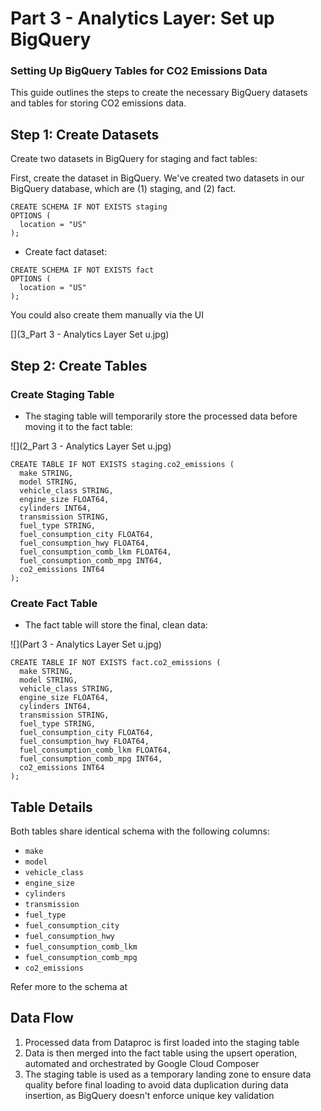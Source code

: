 # Part 3 - Analytics Layer: Set up BigQuery
### Setting Up BigQuery Tables for CO2 Emissions Data

This guide outlines the steps to create the necessary BigQuery datasets and tables for storing CO2 emissions data.

Step 1: Create Datasets
-----------------------

Create two datasets in BigQuery for staging and fact tables:

First, create the dataset in BigQuery. We've created two datasets in our BigQuery database, which are (1) staging, and (2) fact.

```text-plain
CREATE SCHEMA IF NOT EXISTS staging
OPTIONS (
  location = "US"
);
```

*   Create fact dataset:

```text-plain
CREATE SCHEMA IF NOT EXISTS fact
OPTIONS (
  location = "US"
);
```

You could also create them manually via the UI

[](3_Part 3 - Analytics Layer Set u.jpg)

Step 2: Create Tables
---------------------

### Create Staging Table

*   The staging table will temporarily store the processed data before moving it to the fact table:

![](2_Part 3 - Analytics Layer Set u.jpg)

```text-plain
CREATE TABLE IF NOT EXISTS staging.co2_emissions (
  make STRING,
  model STRING,
  vehicle_class STRING,
  engine_size FLOAT64,
  cylinders INT64,
  transmission STRING,
  fuel_type STRING,
  fuel_consumption_city FLOAT64,
  fuel_consumption_hwy FLOAT64,
  fuel_consumption_comb_lkm FLOAT64,
  fuel_consumption_comb_mpg INT64,
  co2_emissions INT64
);
```

### Create Fact Table

*   The fact table will store the final, clean data:

![](Part 3 - Analytics Layer Set u.jpg)

```text-plain
CREATE TABLE IF NOT EXISTS fact.co2_emissions (
  make STRING,
  model STRING,
  vehicle_class STRING,
  engine_size FLOAT64,
  cylinders INT64,
  transmission STRING,
  fuel_type STRING,
  fuel_consumption_city FLOAT64,
  fuel_consumption_hwy FLOAT64,
  fuel_consumption_comb_lkm FLOAT64,
  fuel_consumption_comb_mpg INT64,
  co2_emissions INT64
);
```

Table Details
-------------

Both tables share identical schema with the following columns:

*   `make`
*   `model`
*   `vehicle_class`
*   `engine_size`
*   `cylinders`
*   `transmission`
*   `fuel_type`
*   `fuel_consumption_city`
*   `fuel_consumption_hwy`
*   `fuel_consumption_comb_lkm`
*   `fuel_consumption_comb_mpg`
*   `co2_emissions`

Refer more to the schema at [](./Part%202b%20-%20Data%20Processing%20Layer.md)

Data Flow
---------

1.  Processed data from Dataproc is first loaded into the staging table
2.  Data is then merged into the fact table using the upsert operation, automated and orchestrated by Google Cloud Composer
3.  The staging table is used as a temporary landing zone to ensure data quality before final loading to avoid data duplication during data insertion, as BigQuery doesn't enforce unique key validation